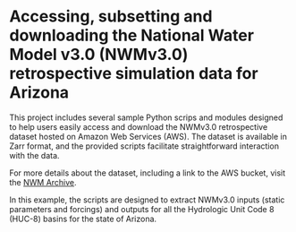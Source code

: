 # Accessing, subsetting and downloading the National Water Model v3.0 (NWMv3.0) retrospective simulation data for Arizona

This project includes several sample Python scrips and modules designed to help users easily access and download the NWMv3.0 retrospective dataset hosted on Amazon Web Services (AWS). The dataset is available in Zarr format, and the provided scripts facilitate straightforward interaction with the data.

For more details about the dataset, including a link to the AWS bucket, visit the [NWM Archive](https://registry.opendata.aws/nwm-archive/).

In this example, the scripts are designed to extract NWMv3.0 inputs (static parameters and forcings) and outputs for all the Hydrologic Unit Code 8 (HUC-8) basins for the state of Arizona.

